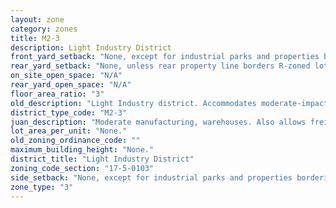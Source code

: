 ```yaml
---
layout: zone
category: zones
title: M2-3
description: Light Industry District
front_yard_setback: "None, except for industrial parks and properties bordering R-zoned lots (see 17-5-0405-A for details)."
rear_yard_setback: "None, unless rear property line borders R-zoned lot&#39;s side or rear property line. Then the minimum setback is 30 ft."
on_site_open_space: "N/A"
rear_yard_open_space: "N/A"
floor_area_ratio: "3"
old_description: "Light Industry district. Accommodates moderate-impact manufacturing, wholesaling, warehousing and distribution uses, including storage and work-related activities that occur outside of enclosed buildings. The M2 district is generally intended to accommodate more land-intensive industrial activities than the M1 district."
district_type_code: "M2-3"
juan_description: "Moderate manufacturing, warehouses. Also allows freight and recycling facilities."
lot_area_per_unit: "None."
old_zoning_ordinance_code: ""
maximum_building_height: "None."
district_title: "Light Industry District"
zoning_code_section: "17-5-0103"
side_setback: "None, except for industrial parks and properties bordering R-zoned lots (see 17-5-0405-A for details)."
zone_type: "3"
---
```


